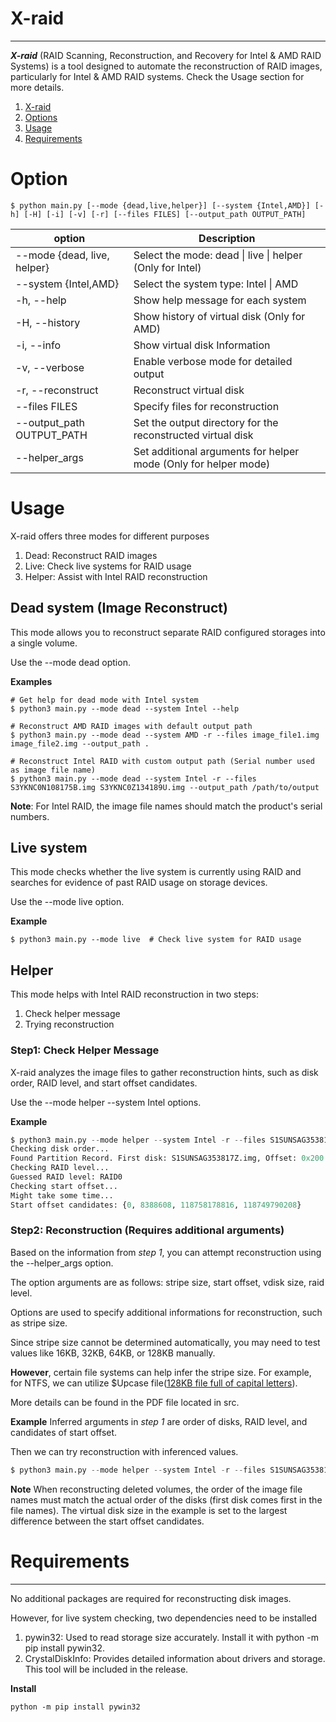 # X-raid
--------------
***X-raid*** (RAID Scanning, Reconstruction, and Recovery for Intel & AMD RAID Systems) is a tool designed to automate the reconstruction of RAID images, particularly for Intel & AMD RAID systems. Check the Usage section for more details.

1. [X-raid](#x-raid)
2. [Options](#options)
3. [Usage](#usage)
4. [Requirements](#requirements)

# Option

```
$ python main.py [--mode {dead,live,helper}] [--system {Intel,AMD}] [-h] [-H] [-i] [-v] [-r] [--files FILES] [--output_path OUTPUT_PATH]
```

|option|Description|
|------|----|       
| --mode {dead, live, helper}         | Select the mode: dead \| live \| helper (Only for Intel) |
| --system {Intel,AMD}          |Select the system type: Intel \| AMD|
| -h, --help                    |Show help message for each system|
| -H, --history                 |Show history of virtual disk (Only for AMD)|
| -i, --info                    |Show virtual disk Information|
| -v, --verbose                 |Enable verbose mode for detailed output|
| -r, --reconstruct             |Reconstruct virtual disk|
| --files FILES                 |Specify files for reconstruction|
| --output_path OUTPUT_PATH     |Set the output directory for the reconstructed virtual disk|
| --helper_args                 |Set additional arguments for helper mode (Only for helper mode)|

# Usage
X-raid offers three modes for different purposes

1. Dead: Reconstruct RAID images
2. Live: Check live systems for RAID usage
3. Helper: Assist with Intel RAID reconstruction


## Dead system (Image Reconstruct)
This mode allows you to reconstruct separate RAID configured storages into a single volume.

Use the --mode dead option.

**Examples**
```
# Get help for dead mode with Intel system
$ python3 main.py --mode dead --system Intel --help  

# Reconstruct AMD RAID images with default output path
$ python3 main.py --mode dead --system AMD -r --files image_file1.img image_file2.img --output_path .  

# Reconstruct Intel RAID with custom output path (Serial number used as image file name)
$ python3 main.py --mode dead --system Intel -r --files S3YKNC0N108175B.img S3YKNC0Z134189U.img --output_path /path/to/output  
```
**Note**: For Intel RAID, the image file names should match the product's serial numbers.


## Live system
This mode checks whether the live system is currently using RAID and searches for evidence of past RAID usage on storage devices.

Use the --mode live option.

**Example**

```
$ python3 main.py --mode live  # Check live system for RAID usage
```

## Helper 
This mode helps with Intel RAID reconstruction in two steps:

1. Check helper message
2. Trying reconstruction

### Step1: Check Helper Message

X-raid analyzes the image files to gather reconstruction hints, such as disk order, RAID level, and start offset candidates. 

Use the --mode helper --system Intel options.

**Example**

```python
$ python3 main.py --mode helper --system Intel -r --files S1SUNSAG353817Z.img S3YKNC0Z134189U.img
Checking disk order...
Found Partition Record. First disk: S1SUNSAG353817Z.img, Offset: 0x200
Checking RAID level...
Guessed RAID level: RAID0
Checking start offset...
Might take some time...
Start offset candidates: {0, 8388608, 118758178816, 118749790208}
```

### Step2: Reconstruction (Requires additional arguments)
Based on the information from *step 1*, you can attempt reconstruction using the --helper_args option. 

The option arguments are as follows: stripe size, start offset, vdisk size, raid level.

Options are used to specify additional informations for reconstruction, such as stripe size. 

Since stripe size cannot be determined automatically, you may need to test values like 16KB, 32KB, 64KB, or 128KB manually.

**However**, certain file systems can help infer the stripe size.
For example, for NTFS, we can utilize $Upcase file([128KB file full of capital letters](https://flatcap.github.io/linux-ntfs/ntfs/files/upcase.html)).

More details can be found in the PDF file located in src.

**Example**
Inferred arguments in *step 1* are order of disks, RAID level, and candidates of start offset. 

Then we can try reconstruction with inferenced values.
```python
$ python3 main.py --mode helper --system Intel -r --files S1SUNSAG353817Z.img S3YKNC0Z134189U.img --helper_args 65536 0 118749790208 0
```
**Note**
When reconstructing deleted volumes, 
the order of the image file names must match the actual order of the disks (first disk comes first in the file names).
The virtual disk size in the example is set to the largest difference between the start offset candidates.

# Requirements
--------------
No additional packages are required for reconstructing disk images.

However, for live system checking, two dependencies need to be installed

1. pywin32: Used to read storage size accurately. Install it with python -m pip install pywin32.
2. CrystalDiskInfo: Provides detailed information about drivers and storage. This tool will be included in the release. 

**Install**
```
python -m pip install pywin32
```
